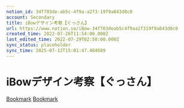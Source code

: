 ```yaml
---
notion_id: 34f703de-ab5c-4f9a-a2f3-19f9a843d0c0
account: Secondary
title: iBowデザイン考察【ぐっさん】
url: https://www.notion.so/iBow-34f703deab5c4f9aa2f319f9a843d0c0
created_time: 2022-07-26T11:54:00.000Z
last_edited_time: 2022-07-29T02:50:00.000Z
sync_status: placeholder
sync_time: 2025-07-12T15:01:47.484689
---
```

# iBowデザイン考察【ぐっさん】

[Bookmark](https://ryota-noz.work/design_gallery/)
[Bookmark](https://docs.google.com/spreadsheets/d/1M5x3Z1_DE6Tup1lcCnopwevCTcAt-tu4c1Uov8hvt2g/edit?usp=sharing)